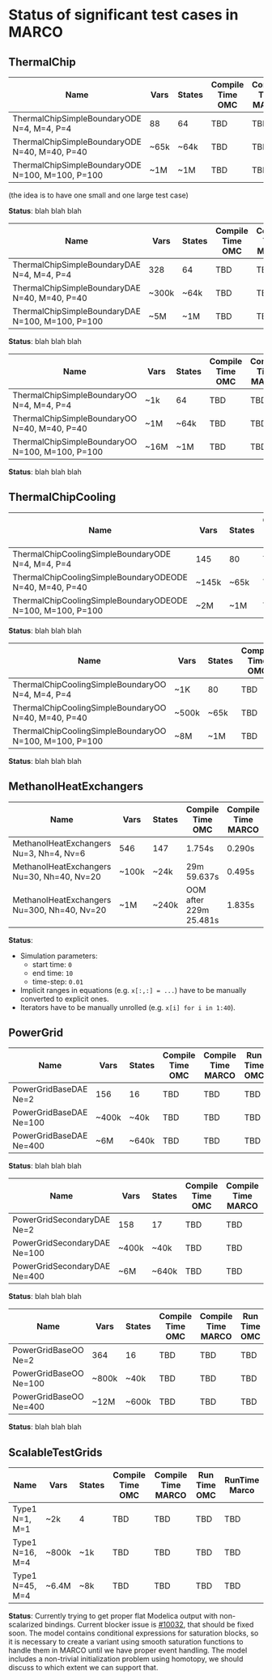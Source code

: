 # Status of significant test cases in MARCO

## ThermalChip
| Name  | Vars | States | Compile Time OMC  | Compile Time MARCO | Run Time OMC | RunTime Marco |
|  ---- |  ----| -------| -----------       | -------------------| ------------ | ------------- |
| ThermalChipSimpleBoundaryODE N=4, M=4, P=4 | 88 | 64 | TBD | TBD | TBD | TBD |
| ThermalChipSimpleBoundaryODE N=40, M=40, P=40 | ~65k | ~64k | TBD | TBD | TBD | TBD |
| ThermalChipSimpleBoundaryODE N=100, M=100, P=100 | ~1M | ~1M | TBD | TBD | TBD | TBD |

(the idea is to have one small and one large test case)

**Status**: blah blah blah

| Name  | Vars | States | Compile Time OMC  | Compile Time MARCO | Run Time OMC | RunTime Marco |
|  ---- |  ----| -------| -----------       | -------------------| ------------ | ------------- |
| ThermalChipSimpleBoundaryDAE N=4, M=4, P=4 | 328 | 64 | TBD | TBD | TBD | TBD |
| ThermalChipSimpleBoundaryDAE N=40, M=40, P=40 | ~300k | ~64k | TBD | TBD | TBD | TBD |
| ThermalChipSimpleBoundaryDAE N=100, M=100, P=100 | ~5M | ~1M | TBD | TBD | TBD | TBD |

**Status**: blah blah blah

| Name  | Vars | States | Compile Time OMC  | Compile Time MARCO | Run Time OMC | RunTime Marco |
|  ---- |  ----| -------| -----------       | -------------------| ------------ | ------------- |
| ThermalChipSimpleBoundaryOO N=4, M=4, P=4 |~1k | 64 | TBD | TBD | TBD | TBD |
| ThermalChipSimpleBoundaryOO N=40, M=40, P=40 | ~1M | ~64k | TBD | TBD | TBD | TBD |
| ThermalChipSimpleBoundaryOO N=100, M=100, P=100 | ~16M | ~1M | TBD | TBD | TBD | TBD |

**Status**: blah blah blah

## ThermalChipCooling

| Name  | Vars | States | Compile Time OMC  | Compile Time MARCO | Run Time OMC | RunTime Marco |
|  ---- |  ----| -------| -----------       | -------------------| ------------ | ------------- |
| ThermalChipCoolingSimpleBoundaryODE N=4, M=4, P=4 | 145 | 80 | TBD | TBD | TBD | TBD |
| ThermalChipCoolingSimpleBoundaryODEODE N=40, M=40, P=40 | ~145k | ~65k | TBD | TBD | TBD | TBD |
| ThermalChipCoolingSimpleBoundaryODEODE N=100, M=100, P=100 | ~2M | ~1M | TBD | TBD | TBD | TBD |

**Status**: blah blah blah

| Name  | Vars | States | Compile Time OMC  | Compile Time MARCO | Run Time OMC | RunTime Marco |
|  ---- |  ----| -------| -----------       | -------------------| ------------ | ------------- |
| ThermalChipCoolingSimpleBoundaryOO N=4, M=4, P=4 | ~1K | 80 | TBD | TBD | TBD | TBD |
| ThermalChipCoolingSimpleBoundaryOO N=40, M=40, P=40 | ~500k | ~65k | TBD | TBD | TBD | TBD |
| ThermalChipCoolingSimpleBoundaryOO N=100, M=100, P=100 | ~8M | ~1M | TBD | TBD | TBD | TBD |

**Status**: blah blah blah

## MethanolHeatExchangers

| Name  | Vars | States | Compile Time OMC       | Compile Time MARCO | Run Time OMC | RunTime Marco |
|  ---- |  ----| -------|------------------------|--------------------|--------------|---------------|
| MethanolHeatExchangers Nu=3, Nh=4, Nv=6 | 546 | 147 | 1.754s                 | 0.290s             | 0.079s       | 0.068s           |
| MethanolHeatExchangers Nu=30, Nh=40, Nv=20 | ~100k | ~24k | 29m 59.637s            | 0.495s             | 17.343s      | 11.919s           |
| MethanolHeatExchangers Nu=300, Nh=40, Nv=20 | ~1M | ~240k | OOM after 229m 25.481s | 1.835s             | N/A          | 1m19.284s           |

**Status**:
 - Simulation parameters:
   - start time: `0`
   - end time: `10`
   - time-step: `0.01`
 - Implicit ranges in equations (e.g. `x[:,:] = ...`) have to be manually converted to explicit ones.
 - Iterators have to be manually unrolled (e.g. `x[i] for i in 1:40`).

## PowerGrid

| Name  | Vars | States | Compile Time OMC  | Compile Time MARCO | Run Time OMC | RunTime Marco |
|  ---- |  ----| -------| -----------       | -------------------| ------------ | ------------- |
| PowerGridBaseDAE Ne=2 | 156 | 16 | TBD | TBD | TBD | TBD |
| PowerGridBaseDAE Ne=100 | ~400k | ~40k | TBD | TBD | TBD | TBD |
| PowerGridBaseDAE Ne=400 | ~6M | ~640k | TBD | TBD | TBD | TBD |

**Status**: blah blah blah

| Name  | Vars | States | Compile Time OMC  | Compile Time MARCO | Run Time OMC | RunTime Marco |
|  ---- |  ----| -------| -----------       | -------------------| ------------ | ------------- |
| PowerGridSecondaryDAE Ne=2 | 158 | 17 | TBD | TBD | TBD | TBD |
| PowerGridSecondaryDAE Ne=100 | ~400k | ~40k | TBD | TBD | TBD | TBD |
| PowerGridSecondaryDAE Ne=400 | ~6M | ~640k | TBD | TBD | TBD | TBD |

**Status**: blah blah blah

| Name  | Vars | States | Compile Time OMC  | Compile Time MARCO | Run Time OMC | RunTime Marco |
|  ---- |  ----| -------| -----------       | -------------------| ------------ | ------------- |
| PowerGridBaseOO Ne=2 | 364 | 16 | TBD | TBD | TBD | TBD |
| PowerGridBaseOO Ne=100 | ~800k | ~40k | TBD | TBD | TBD | TBD |
| PowerGridBaseOO Ne=400 | ~12M | ~600k | TBD | TBD | TBD | TBD |

**Status**: blah blah blah

## ScalableTestGrids

| Name  | Vars | States | Compile Time OMC  | Compile Time MARCO | Run Time OMC | RunTime Marco |
|  ---- |  ----| -------| -----------       | -------------------| ------------ | ------------- |
| Type1 N=1, M=1  | ~2k | 4 | TBD | TBD | TBD | TBD |
| Type1 N=16, M=4 | ~800k | ~1k | TBD | TBD | TBD | TBD |
| Type1 N=45, M=4 | ~6.4M | ~8k | TBD | TBD | TBD | TBD |

**Status**: Currently trying to get proper flat Modelica output with non-scalarized bindings. Current blocker issue is [#10032](https://github.com/OpenModelica/OpenModelica/issues/10032), that should be fixed soon.
The model contains conditional expressions for saturation blocks, so it is necessary to create a variant using smooth saturation functions
to handle them in MARCO until we have proper event handling.
The model includes a non-trivial initialization problem using homotopy, we should discuss to which extent we can support that.
